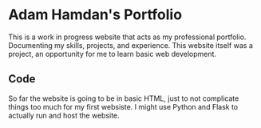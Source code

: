 # Adam Hamdan's Portfolio
This is a work in progress website that acts as my professional portfolio. Documenting my skills, projects, and experience. This website itself was a project, an opportunity for me to learn basic web development.

## Code

So far the website is going to be in basic HTML, just to not complicate things too much for my first websiste. I might use Python and Flask to actually run and host the website.
